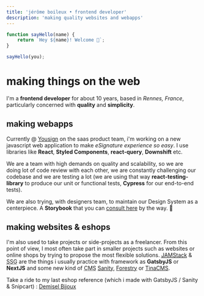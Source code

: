 ```yaml
---
title: 'jérôme boileux • frontend developer'
description: 'making quality websites and webapps'
---
```


```javascript
function sayHello(name) {
    return `Hey ${name}! Welcome 👋`;
}

sayHello(you);
```

# making things on the web

I'm a **frontend developer** for about 10 years, based in *Rennes, France*, particularly concerned with **quality** and **simplicity**.

## making webapps

Currently @ [Yousign](https://yousign.com) on the saas product team, i'm working on a new javascript web application to make *eSignature experience so easy*. I use libraries like **React**, **Styled Components**, **react-query**, **Downshift** etc.

We are a team with high demands on quality and scalability, so we are doing lot of code review with each other, we are constantly challenging our codebase and we are testing a lot (we are using that way **react-testing-library** to produce our unit or functional tests, **Cypress** for our end-to-end tests).

We are also trying, with designers team, to maintain our Design System as a centerpiece. A **Storybook** that you can [consult here](https://storybook.yousign.app) by the way. 🙂

## making websites & eshops

I'm also used to take projects or side-projects as a freelancer. From this point of view, I most often take part in smaller projects such as websites or online shops by trying to propose the most flexible solutions. 
[<abbr title="Javascript APIs Markup">JAMStack</abbr>](https://jamstack.wtf/) & <abbr title="Static Site Generation">SSG</abbr> are the things i usually practice with framework as **GatsbyJS** or **NextJS** and some new kind of <abbr title='Content Managing System'>CMS</abbr> [Sanity](https://www.sanity.io/), [Forestry](https://forestry.io/) or [TinaCMS](https://tinacms.org/).

Take a ride to my last eshop reference (which i made with GatsbyJS / Sanity & Snipcart) : [Demisel Bijoux](http://demiselbijoux.com/)

